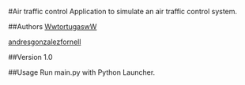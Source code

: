 #Air traffic control
Application to simulate an air traffic control system.

##Authors
[WwtortugaswW](https://github.com/WwtortugaswW)

[andresgonzalezfornell](https://github.com/andresgonzalezfornell)

##Version
1.0

##Usage
Run main.py with Python Launcher.